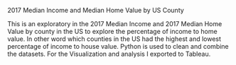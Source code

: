 2017 Median Income and Median Home Value by US County

This is an exploratory in the 2017 Median Income and 2017 Median Home Value by county in the US to explore the percentage of income to home value. In other word which counties in the US had the highest and lowest percentage of income to house value. Python is used to clean and combine the datasets. For the Visualization and analysis I exported to Tableau.
